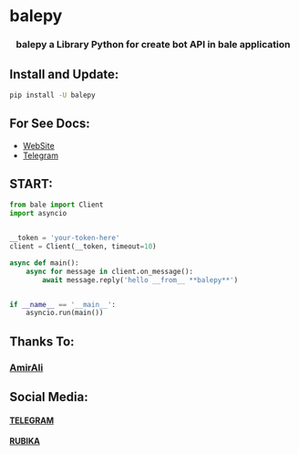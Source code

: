 # balepy

<h3 align="center"> balepy a Library Python for create bot API in bale application </h3>

## Install and Update:
```bash
pip install -U balepy
```

## For See Docs:
- <a href="https://balepy.github.io">WebSite</a>
- <a href="https://t.me/TheCommit">Telegram</a>

## START:
```python
from bale import Client
import asyncio


__token = 'your-token-here'
client = Client(__token, timeout=10)

async def main():
    async for message in client.on_message():
        await message.reply('hello __from__ **balepy**')


if __name__ == '__main__':
    asyncio.run(main())
```


## Thanks To:
### <a href="https://github.com/metect">AmirAli</a>

## Social Media:
#### <a href="https://t.me/TheCommit">TELEGRAM</a>
#### <a href="https://rubika.ir/TheBalepy">RUBIKA</a>

